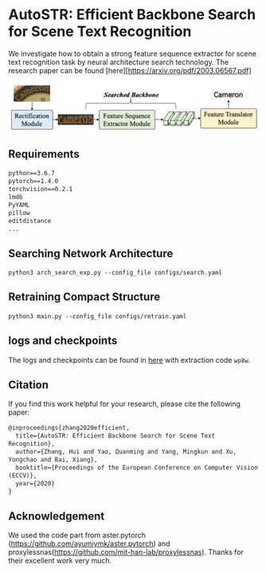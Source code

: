 # AutoSTR: Efficient Backbone Search for  Scene Text Recognition

We investigate how to obtain a strong feature sequence extractor for scene text recognition task by neural architecture search technology. The research paper can be found [here][https://arxiv.org/pdf/2003.06567.pdf]

![overview](./images/general_structure.png)


## Requirements

```
python==3.6.7
pytorch==1.4.0
torchvision==0.2.1
lmdb
PyYAML
pillow
editdistance
...
```

## Searching Network Architecture

```
python3 arch_search_exp.py --config_file configs/search.yaml 
```

## Retraining Compact Structure

```
python3 main.py --config_file configs/retrain.yaml 
```

## logs and checkpoints 

The logs and checkpoints can be found in [here](https://pan.baidu.com/s/14D4XQWrjbn6R1zmf_7IExw) with extraction code `wp8w`.

## Citation

If you find this work helpful for your research, please cite the following paper:

```
@inproceedings{zhang2020efficient,
  title={AutoSTR: Efficient Backbone Search for Scene Text Recognition},
  author={Zhang, Hui and Yao, Quanming and Yang, Mingkun and Xu, Yongchao and Bai, Xiang},
  booktitle={Proceedings of the European Conference on Computer Vision (ECCV)},
  year={2020}
}
```

## Acknowledgement

We used the code part from aster.pytorch (https://github.com/ayumiymk/aster.pytorch) and proxylessnas(https://github.com/mit-han-lab/proxylessnas). Thanks for their excellent work very much.
